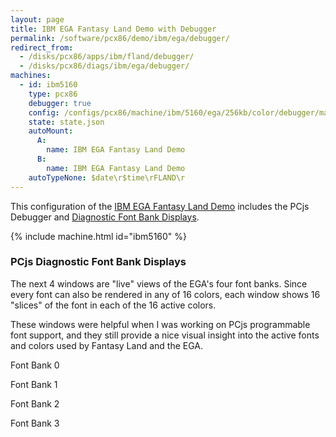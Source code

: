 ```yaml
---
layout: page
title: IBM EGA Fantasy Land Demo with Debugger
permalink: /software/pcx86/demo/ibm/ega/debugger/
redirect_from:
  - /disks/pcx86/apps/ibm/fland/debugger/
  - /disks/pcx86/diags/ibm/ega/debugger/
machines:
  - id: ibm5160
    type: pcx86
    debugger: true
    config: /configs/pcx86/machine/ibm/5160/ega/256kb/color/debugger/machine.xml
    state: state.json
    autoMount:
      A:
        name: IBM EGA Fantasy Land Demo
      B:
        name: IBM EGA Fantasy Land Demo
    autoTypeNone: $date\r$time\rFLAND\r
---
```


This configuration of the [IBM EGA Fantasy Land Demo](../) includes the PCjs Debugger and
[Diagnostic Font Bank Displays](#pcjs-diagnostic-font-bank-displays).

{% include machine.html id="ibm5160" %}

### PCjs Diagnostic Font Bank Displays

The next 4 windows are "live" views of the EGA's four font banks.  Since every font can also be rendered in any of
16 colors, each window shows 16 "slices" of the font in each of the 16 active colors.

These windows were helpful when I was working on PCjs programmable font support, and they still provide a nice visual
insight into the active fonts and colors used by Fantasy Land and the EGA.

<div>
  <p>Font Bank 0</p>
  <canvas id="ibm5160.videoEGA.font0" class="pcx86-video-diagnostic" width="1024" height="512" style="width:100%;background-color:black;"></canvas>
  <p>Font Bank 1</p>
  <canvas id="ibm5160.videoEGA.font1" class="pcx86-video-diagnostic" width="1024" height="512" style="width:100%;background-color:black;"></canvas>
  <p>Font Bank 2</p>
  <canvas id="ibm5160.videoEGA.font2" class="pcx86-video-diagnostic" width="1024" height="512" style="width:100%;background-color:black;"></canvas>
  <p>Font Bank 3</p>
  <canvas id="ibm5160.videoEGA.font3" class="pcx86-video-diagnostic" width="1024" height="512" style="width:100%;background-color:black;"></canvas>
</div>
